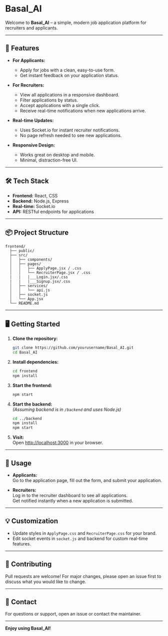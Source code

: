 # Basal_AI

Welcome to **Basal_AI** – a simple, modern job application platform for recruiters and applicants.

---

## 🚀 Features

- **For Applicants:**  
  - Apply for jobs with a clean, easy-to-use form.
  - Get instant feedback on your application status.

- **For Recruiters:**  
  - View all applications in a responsive dashboard.
  - Filter applications by status.
  - Accept applications with a single click.
  - Receive real-time notifications when new applications arrive.

- **Real-time Updates:**  
  - Uses Socket.io for instant recruiter notifications.
  - No page refresh needed to see new applications.

- **Responsive Design:**  
  - Works great on desktop and mobile.
  - Minimal, distraction-free UI.

---

## 🛠️ Tech Stack

- **Frontend:** React, CSS
- **Backend:** Node.js, Express
- **Real-time:** Socket.io
- **API:** RESTful endpoints for applications

---

## 📦 Project Structure

```
frontend/
  ├── public/
  ├── src/
  │   ├── components/
  │   ├── pages/
  │   │   ├── ApplyPage.jsx / .css
  │   │   └── RecruiterPage.jsx / .css
  |   |   |___Login.jsx/.css
  |   |   |___Signup.jsx/.css
  │   ├── services/
  │   │   └── api.js
  │   ├── socket.js
  │   └── App.jsx
  └── README.md
```

---

## 🖥️ Getting Started

1. **Clone the repository:**
   ```sh
   git clone https://github.com/yourusername/Basal_AI.git
   cd Basal_AI
   ```

2. **Install dependencies:**
   ```sh
   cd frontend
   npm install
   ```

3. **Start the frontend:**
   ```sh
   npm start
   ```

4. **Start the backend:**  
   *(Assuming backend is in `/backend` and uses Node.js)*
   ```sh
   cd ../backend
   npm install
   npm start
   ```

5. **Visit:**  
   Open [http://localhost:3000](http://localhost:3000) in your browser.

---

## 📲 Usage

- **Applicants:**  
  Go to the application page, fill out the form, and submit your application.

- **Recruiters:**  
  Log in to the recruiter dashboard to see all applications.  
  Get notified instantly when a new application is submitted.

---

## 💡 Customization

- Update styles in `ApplyPage.css` and `RecruiterPage.css` for your brand.
- Edit socket events in `socket.js` and backend for custom real-time features.

---

## 🤝 Contributing

Pull requests are welcome! For major changes, please open an issue first to discuss what you would like to change.

---

## 📧 Contact

For questions or support, open an issue or contact the maintainer.

---

**Enjoy using Basal_AI!**